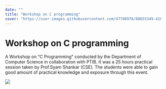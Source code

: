 ```yaml
---
date: ""
title: "Workshop on C programming"
cover: "https://user-images.githubusercontent.com/47708978/88655349-41061b80-d0ec-11ea-9e38-f472f14f3234.jpg"
---
```

# Workshop on C programming

A Workshop on “C Programming” conducted by the Department of Computer Science in collaboration with PTIB. It was a 25 hours practical session taken by Prof.Syam Shankar (CSE). The students were able to gain good amount of practical knowledge and exposure through this event.

![](https://user-images.githubusercontent.com/47708978/88656934-b4109180-d0ee-11ea-8d71-57f0f009f012.jpg)